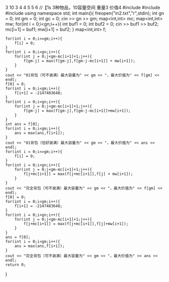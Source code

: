 3 10
3 4
4 5
5 6
//【1s
3种物品，10容量空间
重量3 价值4
#include<iostream>
#include<map>
#include<algorithm>
using namespace std;
int main(){
	freopen("in2.txt","r",stdin);
	int gn = 0;
	int gm = 0;
	int gc = 0;
	cin >> gn >> gm;
	map<int,int> mc;
	map<int,int> mw;
	for(int i = 0;i<gn;i++){
		int buf1 = 0;
		int buf2 = 0;
		cin >> buf1 >> buf2;
		mc[i+1] = buf1;
		mw[i+1] = buf2;
	}
	map<int,int> f;
	
	for(int i = 0;i<=gm;i++){
		f[i] = 0;
	}
	for(int i = 0;i<gn;i++){
		for(int j = 0;j<gm-mc[i+1]+1;j++){
			f[gm-j] = max(f[gm-j],f[gm-j-mc[i+1]] + mw[i+1]);
		}
	}
	cout << "01背包（可不装满）最大容量为" << gm << "，最大价值为" << f[gm] << endl;
	f[0] = 0;
	for(int i = 0;i<gm;i++){
		f[i+1] = -2147483648;
	}
	for(int i = 0;i<gn;i++){
		for(int j = 0;j<gm-mc[i+1]+1;j++){
			f[gm-j] = max(f[gm-j],f[gm-j-mc[i+1]]+mw[i+1]);
		}
	}
	int ans = f[0];
	for(int i = 0;i<gm;i++){
		ans = max(ans,f[i+1]);
	}
	cout << "01背包（恰好装满）最大容量为" << gm << "，最大价值为" << ans << endl;
	for(int i = 0;i<=gm;i++){
		f[i] = 0;
	}
	for(int i = 0;i<gn;i++){
		for(int j = 0;j<gm-mc[i+1]+1;j++){
			f[j+mc[i+1]] = max(f[j+mc[i+1]],f[j] + mw[i+1]);
		}
	}
	cout << "完全背包（可不装满）最大容量为" << gm << "，最大价值为" << f[gm] << endl;
	f[0] = 0;
	for(int i = 0;i<gm;i++){
		f[i+1] = -2147483648;
	}
	for(int i = 0;i<gn;i++){
		for(int j = 0;j<gm-mc[i+1]+1;j++){
			f[j+mc[i+1]] = max(f[j+mc[i+1]],f[j]+mw[i+1]);
		}
	}
	ans = f[0];
	for(int i = 0;i<gm;i++){
		ans = max(ans,f[i+1]);
	}
	cout << "完全背包（可不装满）最大容量为" << gm << "，最大价值为" << ans << endl;
	return 0;
}
